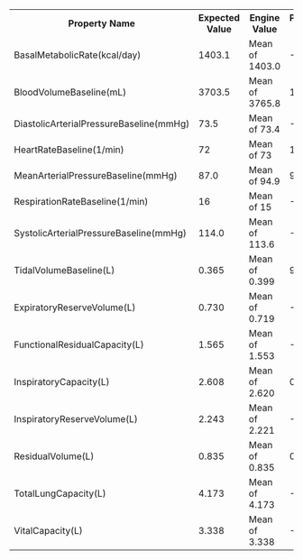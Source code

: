 <table class="doxtable">
<tr>
<th>Property Name </th><th>Expected Value </th><th>Engine Value </th><th>Percent Error </th><th>Notes  </th></tr>
<tr>
<td>BasalMetabolicRate(kcal/day) </td><td>1403.1 </td><td>Mean of 1403.0 </td><td><span class="success">-0%</span> </td><td></td></tr>
<tr>
<td>BloodVolumeBaseline(mL) </td><td>3703.5 </td><td>Mean of 3765.8 </td><td><span class="success">1.7%</span> </td><td></td></tr>
<tr>
<td>DiastolicArterialPressureBaseline(mmHg) </td><td>73.5 </td><td>Mean of 73.4 </td><td><span class="success">-0.1%</span> </td><td></td></tr>
<tr>
<td>HeartRateBaseline(1/min) </td><td>72 </td><td>Mean of 73 </td><td><span class="success">1.4%</span> </td><td></td></tr>
<tr>
<td>MeanArterialPressureBaseline(mmHg) </td><td>87.0 </td><td>Mean of 94.9 </td><td><span class="success">9%</span> </td><td></td></tr>
<tr>
<td>RespirationRateBaseline(1/min) </td><td>16 </td><td>Mean of 15 </td><td><span class="success">-6.2%</span> </td><td></td></tr>
<tr>
<td>SystolicArterialPressureBaseline(mmHg) </td><td>114.0 </td><td>Mean of 113.6 </td><td><span class="success">-0.3%</span> </td><td></td></tr>
<tr>
<td>TidalVolumeBaseline(L) </td><td>0.365 </td><td>Mean of 0.399 </td><td><span class="success">9.4%</span> </td><td></td></tr>
<tr>
<td>ExpiratoryReserveVolume(L) </td><td>0.730 </td><td>Mean of 0.719 </td><td><span class="success">-1.5%</span> </td><td></td></tr>
<tr>
<td>FunctionalResidualCapacity(L) </td><td>1.565 </td><td>Mean of 1.553 </td><td><span class="success">-0.8%</span> </td><td></td></tr>
<tr>
<td>InspiratoryCapacity(L) </td><td>2.608 </td><td>Mean of 2.620 </td><td><span class="success">0.5%</span> </td><td></td></tr>
<tr>
<td>InspiratoryReserveVolume(L) </td><td>2.243 </td><td>Mean of 2.221 </td><td><span class="success">-1%</span> </td><td></td></tr>
<tr>
<td>ResidualVolume(L) </td><td>0.835 </td><td>Mean of 0.835 </td><td><span class="success">0%</span> </td><td></td></tr>
<tr>
<td>TotalLungCapacity(L) </td><td>4.173 </td><td>Mean of 4.173 </td><td><span class="success">-0%</span> </td><td></td></tr>
<tr>
<td>VitalCapacity(L) </td><td>3.338 </td><td>Mean of 3.338 </td><td><span class="success">-0%</span> </td><td></td></tr>
</table>